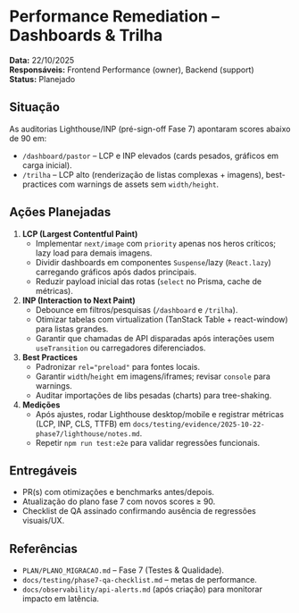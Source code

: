 # Performance Remediation – Dashboards & Trilha

**Data:** 22/10/2025  
**Responsáveis:** Frontend Performance (owner), Backend (support)  
**Status:** Planejado

## Situação
As auditorias Lighthouse/INP (pré-sign-off Fase 7) apontaram scores abaixo de 90 em:
- `/dashboard/pastor` – LCP e INP elevados (cards pesados, gráficos em carga inicial).  
- `/trilha` – LCP alto (renderização de listas complexas + imagens), best-practices com warnings de assets sem `width/height`.

## Ações Planejadas
1. **LCP (Largest Contentful Paint)**
   - Implementar `next/image` com `priority` apenas nos heros críticos; lazy load para demais imagens.  
   - Dividir dashboards em componentes `Suspense`/lazy (`React.lazy`) carregando gráficos após dados principais.  
   - Reduzir payload inicial das rotas (`select` no Prisma, cache de métricas).
2. **INP (Interaction to Next Paint)**
   - Debounce em filtros/pesquisas (`/dashboard` e `/trilha`).  
   - Otimizar tabelas com virtualization (TanStack Table + react-window) para listas grandes.  
   - Garantir que chamadas de API disparadas após interações usem `useTransition` ou carregadores diferenciados.
3. **Best Practices**
   - Padronizar `rel="preload"` para fontes locais.  
   - Garantir `width`/`height` em imagens/iframes; revisar `console` para warnings.  
   - Auditar importações de libs pesadas (charts) para tree-shaking.
4. **Medições**
   - Após ajustes, rodar Lighthouse desktop/mobile e registrar métricas (LCP, INP, CLS, TTFB) em `docs/testing/evidence/2025-10-22-phase7/lighthouse/notes.md`.  
   - Repetir `npm run test:e2e` para validar regressões funcionais.

## Entregáveis
- PR(s) com otimizações e benchmarks antes/depois.  
- Atualização do plano fase 7 com novos scores ≥ 90.  
- Checklist de QA assinado confirmando ausência de regressões visuais/UX.

## Referências
- `PLAN/PLANO_MIGRACAO.md` – Fase 7 (Testes & Qualidade).  
- `docs/testing/phase7-qa-checklist.md` – metas de performance.  
- `docs/observability/api-alerts.md` (após criação) para monitorar impacto em latência.  
